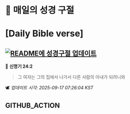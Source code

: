 # 🙏 매일의 성경 구절
# [Daily Bible verse]
## [![README에 성경구절 업데이트](https://github.com/DONGSUKA/first_test/actions/workflows/update-readme-bible.yml/badge.svg)](https://github.com/DONGSUKA/first_test/actions/workflows/update-readme-bible.yml)
<!-- START_BIBLE_VERSE -->
📖 **신명기 24:2**
> 그 여자는 그의 집에서 나가서 다른 사람의 아내가 되려니와

🕊️ _업데이트 시각: 2025-09-17 07:26:04 KST_
  <!-- END_BIBLE_VERSE -->
## GITHUB_ACTION
